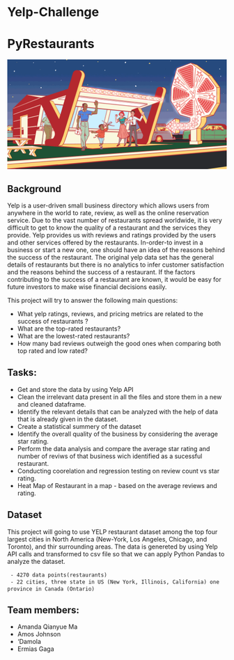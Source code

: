 # Yelp-Challenge 

# PyRestaurants
![Yelp](Images/yelp.gif)
## Background
Yelp is a user-driven small business directory which allows users from anywhere in the world to rate, review, as well as the online reservation service. Due to the vast number of restaurants spread worldwide, it is very difficult to get to know the quality of a restaurant and the services they provide. Yelp provides us with reviews and ratings provided by the users and other services offered by the restaurants. In-order-to invest in a business or start a new one, one should have an idea of the reasons behind the success of the restaurant. The original yelp data set has the general details of restaurants but there is no analytics to infer customer satisfaction and the reasons behind the success of a restaurant. If the factors contributing to the success of a restaurant are known, it would be easy for future investors to make wise financial decisions easily. 

 
 This project will try to answer the following main questions:

* What yelp ratings, reviews, and pricing metrics are related to the success of restaurants ?
* What are the top-rated restaurants?
* What are the lowest-rated restaurants?
* How many bad reviews outweigh the good ones when comparing both top rated and low rated?

## Tasks:
* Get and store the data by using Yelp API 
* Clean the irrelevant data present in all the files and store them in a new and cleaned dataframe.
* Identify the relevant details that can be analyzed with the help of data that is already given in the dataset.
* Create a statistical summery of the dataset
* Identify the overall quality of the business by considering the average star rating.
* Perform the data analysis and compare the average star rating and number of reviws of that business wich identified as a sucessful restaurant.
* Conducting coorelation and regression testing on review count vs star rating. 
* Heat Map of Restaurant in a map - based on the average reviews and rating. 

## Dataset 
This project will going to use YELP restaurant dataset among the top four largest cities in North America (New-York, Los Angeles, Chicago, and Toronto), and thir surrounding areas. The data is genereted by using Yelp API calls and transformed to csv file so that we can apply Python Pandas to analyze the dataset.
            
     - 4270 data points(restaurants)
     - 22 cities, three state in US (New York, Illinois, California) one province in Canada (Ontario)

## Team members:
 - Amanda Qianyue Ma
 - Amos Johnson  
 - ‘Damola
 - Ermias Gaga 



